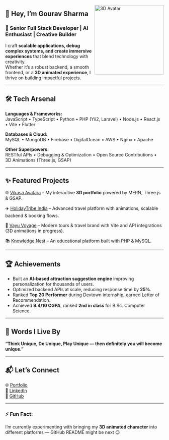 <p align="left">
  <img src="https://github.com/user-attachments/assets/55aba73a-62a2-4135-bc05-2e5cbb179ef9" alt="3D Avatar" width="220" align="right" />
</p>

<h2 align="left">👋 Hey, I’m Gourav Sharma</h2>  

### 🚀 Senior Full Stack Developer | AI Enthusiast | Creative Builder  

I craft **scalable applications, debug complex systems, and create immersive experiences** that blend technology with creativity.  
Whether it’s a robust backend, a smooth frontend, or a **3D animated experience**, I thrive on building impactful projects.  

---

## 🛠️ Tech Arsenal  

**Languages & Frameworks:**  
JavaScript • TypeScript • Python • PHP (Yii2, Laravel) • Node.js • React.js • Vite • Flutter  

**Databases & Cloud:**  
MySQL • MongoDB • Firebase • DigitalOcean • AWS • Nginx • Apache  

**Other Superpowers:**  
RESTful APIs • Debugging & Optimization • Open Source Contributions • 3D Animations (Three.js, GSAP)  

---

## ✨ Featured Projects  

🌐 [Vikasa Avatara](https://vikasaavatara.com) – My interactive **3D portfolio** powered by MERN, Three.js & GSAP.  

✈️ [HolidayTribe India](https://holidaytribeindia.com) – Advanced travel platform with animations, scalable backend & booking flows.  

💨 [Vayu Voyage](https://vayuvoyage.travel) – Modern tours & travel brand with Vite and API integrations (3D animations in progress).  

📚 [Knowledge Nest](https://github.com/Uniqueone1968/knowledge_nest) – An educational platform built with PHP & MySQL.  

---

## 🏆 Achievements  

- Built an **AI-based attraction suggestion engine** improving personalization for thousands of users.  
- Optimized backend APIs at scale, reducing response time by **25%**.  
- Ranked **Top 20 Performer** during Devtown internship, earned Letter of Recommendation.  
- Achieved **9.4/10 CGPA**, ranked **2nd in class** for B.Sc. Computer Science.  

---

## 🌱 Words I Live By  

**“Think Unique, Do Unique, Play Unique — then definitely you will become unique.”**  

---

## 📬 Let’s Connect  

🌐 [Portfolio](https://vikasaavatara.com)  
💼 [LinkedIn](https://linkedin.com/in/gourav-sharma-146689232/)  
🐙 [GitHub](https://github.com/Uniqueone1968)  

---

### ⚡ Fun Fact:  
I’m currently experimenting with bringing my **3D animated character** into different platforms — GitHub README might be next 😉  
